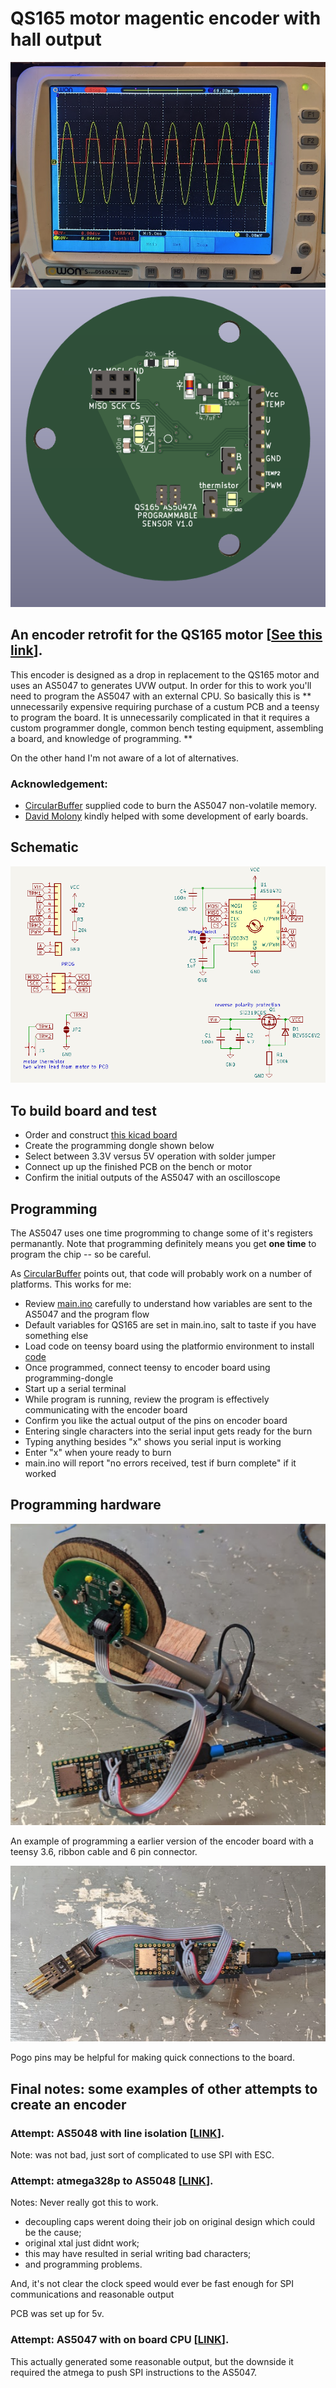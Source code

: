 # QS165 motor magentic encoder with hall output

<img src="pics/wave_form.png" title="phase plus encorder out">
<img src="pics/final_PCB.png" title="Encoder PCB">

## An encoder retrofit for the QS165 motor [[See this link](AS5048_extburn/README.md)].

This encoder is designed as a drop in replacement to the QS165 motor and uses an AS5047 to generates UVW output. In order for this to work you'll need to program the AS5047 with an external CPU. So basically this is ** unnecessarily expensive requiring purchase of a custum PCB and a teensy to program the board. It is unnecessarily complicated in that it requires a custom programmer dongle, common bench testing equipment, assembling a board, and knowledge of programming. **

On the other hand I'm not aware of a lot of alternatives. 

### **Acknowledgement:**
* [CircularBuffer](https://github.com/CircularBuffer/AS5047P) supplied code to burn the AS5047 non-volatile memory.
* [David Molony](https://github.com/davidmolony) kindly helped with some development of early boards. 

## Schematic
<img src="pics/schematic.png" title="Schematic">

## To build board and test
* Order and construct [this kicad board](AS5047_extburn/README.md)
* Create the programming dongle shown below
* Select between 3.3V versus 5V operation with solder jumper
* Connect up up the finished PCB on the bench or motor
* Confirm the initial outputs of the AS5047 with an oscilloscope

## Programming
The AS5047 uses one time progromming to change some of it's registers permanantly. Note that programming definitely means you get **one time** to program the chip -- so be careful. 

As [CircularBuffer](https://github.com/CircularBuffer/AS5047P) points out, that code will probably work on a number of platforms. This works for me:

* Review [main.ino](https://github.com/owhite/QS165_encoder/tree/main/FIRMWARE/encoder/src/main.ino) carefully to understand how variables are sent to the AS5047 and the program flow
* Default variables for QS165 are set in main.ino, salt to taste if you have something else
* Load code on teensy board using the platformio environment to install [code](https://github.com/owhite/QS165_encoder/tree/main/FIRMWARE/encoder)
* Once programmed, connect teensy to encoder board using programming-dongle
* Start up a serial terminal
* While program is running, review the program is effectively communicating with the encoder board
* Confirm you like the actual output of the pins on encoder board
* Entering single characters into the serial input gets ready for the burn
* Typing anything besides "x" shows you serial input is working
* Enter "x" when youre ready to burn
* main.ino will report "no errors received, test if burn complete" if it worked

## Programming hardware
<img src="pics/dongle_probe.png" title="Encoder programmer with scope probe">

An example of programming a earlier version of the encoder board with a teensy 3.6, ribbon cable and 6 pin connector. 

<img src="pics/dongle_pogo.png" title="Encoder programmer with pogo pins">

Pogo pins may be helpful for making quick connections to the board. 

## Final notes: some examples of other attempts to create an encoder
### **Attempt: AS5048 with line isolation [[LINK](AS5048_isolation/README.md)].**

Note: was not bad, just sort of complicated to use SPI with ESC.

### **Attempt: atmega328p to AS5048 [[LINK](AS5048_atmega328p/README.md)].**

Notes: Never really got this to work. 
* decoupling caps werent doing their job on original design which could be the cause;
* original xtal just didnt work;
* this may have resulted in serial writing bad characters;
* and programming problems. 

And, it's not clear the clock speed would ever be fast enough for SPI communications and reasonable output

PCB was set up for 5v. 

### **Attempt: AS5047 with on board CPU [[LINK](AS5047_atmega328p/README.md)].** 
This actually generated some reasonable output, but the downside it required the atmega to push SPI instructions to the AS5047. 




